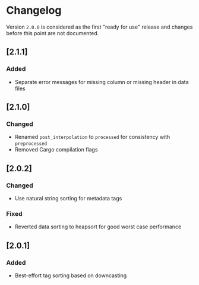 # Changelog
Version `2.0.0` is considered as the first "ready for use" release and changes before this point are not documented.

## [2.1.1]
### Added
- Separate error messages for missing column or missing header in data files

## [2.1.0]
### Changed
- Renamed `post_interpolation` to `processed` for consistency with `preprocessed` 
- Removed Cargo compilation flags

## [2.0.2]
### Changed
- Use natural string sorting for metadata tags

### Fixed
- Reverted data sorting to heapsort for good worst case performance

## [2.0.1]
### Added
- Best-effort tag sorting based on downcasting
